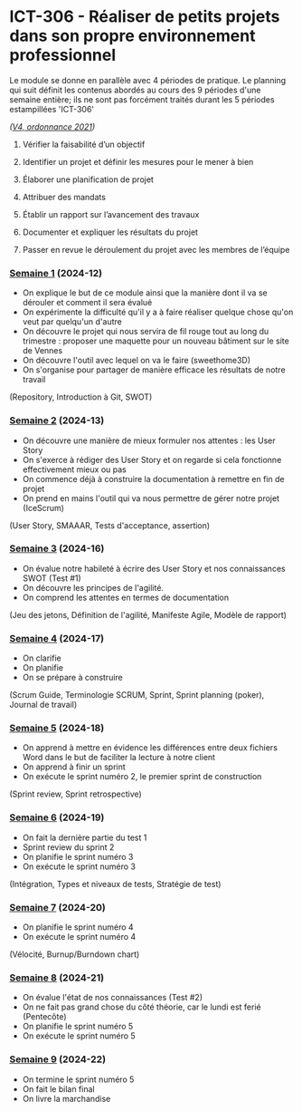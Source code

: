 # ICT-306 - Réaliser de petits projets dans son propre environnement professionnel

Le module se donne en parallèle avec 4 périodes de pratique. Le planning qui suit définit les contenus abordés au cours des 9 périodes d'une semaine entière; ils ne sont pas forcément traités durant les 5 périodes estampillées 'ICT-306'

_([V4, ordonnance 2021](https://www.modulbaukasten.ch/module/306/4/fr-FR?title=R%C3%A9aliser-de-petits-projets-dans-son-propre-environnement-professionnel))_

1. Vérifier la faisabilité d’un objectif

2. Identifier un projet et définir les mesures pour le mener à bien

3. Élaborer une planification de projet 

4. Attribuer des mandats 

5. Établir un rapport sur l’avancement des travaux 

6. Documenter et expliquer les résultats du projet

7. Passer en revue le déroulement du projet avec les membres de l’équipe


### [Semaine 1](Séquences/2024-12.md) (2024-12)

- On explique le but de ce module ainsi que la manière dont il va se dérouler et comment il sera évalué
- On expérimente la difficulté qu'il y a à faire réaliser quelque chose qu'on veut par quelqu'un d'autre
- On découvre le projet qui nous servira de fil rouge tout au long du trimestre : proposer une maquette pour un nouveau bâtiment sur le site de Vennes
- On découvre l'outil avec lequel on va le faire (sweethome3D)
- On s'organise pour partager de manière efficace les résultats de notre travail

(Repository, Introduction à Git, SWOT)

### [Semaine 2](Séquences/2024-13.md) (2024-13) 

- On découvre une manière de mieux formuler nos attentes : les User Story
- On s'exerce à rédiger des User Story et on regarde si cela fonctionne effectivement mieux ou pas
- On commence déjà à construire la documentation à remettre en fin de projet
- On prend en mains l'outil qui va nous permettre de gérer notre projet (IceScrum)

(User Story, SMAAAR, Tests d'acceptance, assertion)

### [Semaine 3](Séquences/2024-16.md) (2024-16)

- On évalue notre habileté à écrire des User Story et nos connaissances SWOT (Test #1)
- On découvre les principes de l'agilité.
- On comprend les attentes en termes de documentation

(Jeu des jetons, Définition de l'agilité, Manifeste Agile, Modèle de rapport)

### [Semaine 4](Séquences/2024-17.md) (2024-17)

- On clarifie
- On planifie
- On se prépare à construire

(Scrum Guide, Terminologie SCRUM, Sprint, Sprint planning (poker), Journal de travail)

### [Semaine 5](Séquences/2024-18.md) (2024-18)

- On apprend à mettre en évidence les différences entre deux fichiers Word dans le but de faciliter la lecture à notre client
- On apprend à finir un sprint
- On exécute le sprint numéro 2, le premier sprint de construction

(Sprint review, Sprint retrospective)

### [Semaine 6](Séquences/2024-19.md) (2024-19)

- On fait la dernière partie du test 1
- Sprint review du sprint 2
- On planifie le sprint numéro 3
- On exécute le sprint numéro 3

(Intégration, Types et niveaux de tests, Stratégie de test)

### [Semaine 7](Séquences/2024-20.md) (2024-20)

- On planifie le sprint numéro 4
- On exécute le sprint numéro 4

(Vélocité, Burnup/Burndown chart)

### [Semaine 8](Séquences/2024-21.md) (2024-21)

- On évalue l'état de nos connaissances (Test #2)
- On ne fait pas grand chose du côté théorie, car le lundi est ferié (Pentecôte)
- On planifie le sprint numéro 5
- On exécute le sprint numéro 5

### [Semaine 9](Séquences/2024-22.md) (2024-22)

- On termine le sprint numéro 5
- On fait le bilan final
- On livre la marchandise